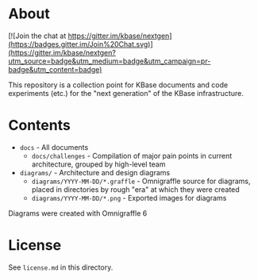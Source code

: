 # About

[![Join the chat at https://gitter.im/kbase/nextgen](https://badges.gitter.im/Join%20Chat.svg)](https://gitter.im/kbase/nextgen?utm_source=badge&utm_medium=badge&utm_campaign=pr-badge&utm_content=badge)

This repository is a collection point for KBase documents and code experiments (etc.) for the
"next generation" of the KBase infrastructure.

# Contents

* `docs` - All documents
  * `docs/challenges` - Compilation of major pain points in current architecture, grouped by high-level team
* `diagrams/` - Architecture and design diagrams
    * `diagrams/YYYY-MM-DD/*.graffle` - Omnigraffle source for diagrams, placed in directories by rough "era" at which they were created
    * `diagrams/YYYY-MM-DD/*.png` - Exported images for diagrams

Diagrams were created with Omnigraffle 6

# License

See `license.md` in this directory.
